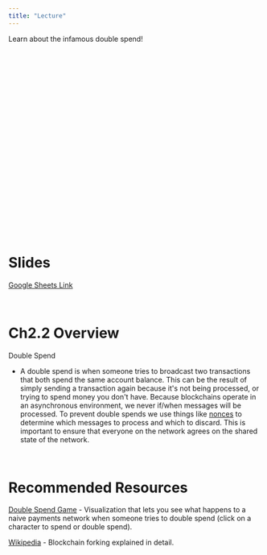 ```yaml
---
title: "Lecture"
---
```


Learn about the infamous double spend!

<br />
<br />
<iframe 
	width="560" 
	height="315" 
	src=""
	frameborder="0" 
	allow="accelerometer; autoplay; encrypted-media; gyroscope; picture-in-picture" 
	allowfullscreen>
</iframe>
<br />
<br />

# Slides

[Google Sheets Link](https://docs.google.com/presentation/d/1o_jfMuD8WJHM808Q90_5sdllt31Kzv2EQgiU-mRjfzM/edit#slide=id.g4023786b63_0_0)

<br />

# Ch2.2 Overview 

Double Spend
- A double spend is when someone tries to broadcast two transactions that both spend the same account balance. This can be the result of simply sending a transaction again because it's not being processed, or trying to spend money you don't have. Because blockchains operate in an asynchronous environment, we never if/when messages will be processed. To prevent double spends we use things like [nonces](../../ch1/ch1.3/lecture) to determine which messages to process and which to discard. This is important to ensure that everyone on the network agrees on the shared state of the network.

<br />

# Recommended Resources

[Double Spend Game](https://cryptoeconomics-study.github.io/visualizations/) - Visualization that lets you see what happens to a naive payments network when someone tries to double spend (click on a character to spend or double spend).

[Wikipedia](https://en.wikipedia.org/wiki/Fork_(blockchain)) - Blockchain forking explained in detail.

<br />

